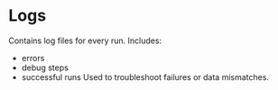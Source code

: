 # Logs
Contains log files for every run. Includes:
- errors
- debug steps
- successful runs
Used to troubleshoot failures or data mismatches.